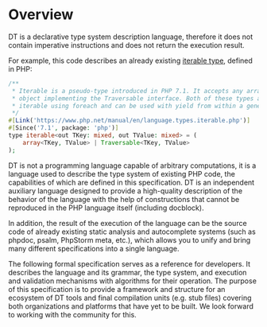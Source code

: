 # Overview

DT is a declarative type system description language, therefore it does not 
contain imperative instructions and does not return the execution result.

For example, this code describes an already existing 
[iterable type](https://www.php.net/manual/en/language.types.iterable.php),
defined in PHP:

```php
/**
 * Iterable is a pseudo-type introduced in PHP 7.1. It accepts any array or
 * object implementing the Traversable interface. Both of these types are
 * iterable using foreach and can be used with yield from within a generator.
 */
#[Link('https://www.php.net/manual/en/language.types.iterable.php')]
#[Since('7.1', package: 'php')]
type iterable<out TKey: mixed, out TValue: mixed> = (
    array<TKey, TValue> | Traversable<TKey, TValue>
);
```

DT is not a programming language capable of arbitrary computations, it is a 
language used to describe the type system of existing PHP code, the capabilities
of which are defined in this specification. DT is an independent auxiliary 
language designed to provide a high-quality description of the behavior of the 
language with the help of constructions that cannot be reproduced in the PHP 
language itself (including docblock).

In addition, the result of the execution of the language can be the source code
of already existing static analysis and autocomplete systems (such as phpdoc, 
psalm, PhpStorm meta, etc.), which allows you to unify and bring many different
specifications into a single language.

The following formal specification serves as a reference for developers. It 
describes the language and its grammar, the type system, and execution and 
validation mechanisms with algorithms for their operation. The purpose of this 
specification is to provide a framework and structure for an ecosystem of DT 
tools and final compilation units (e.g. stub files) covering both organizations 
and platforms that have yet to be built. We look forward to working with the 
community for this.
